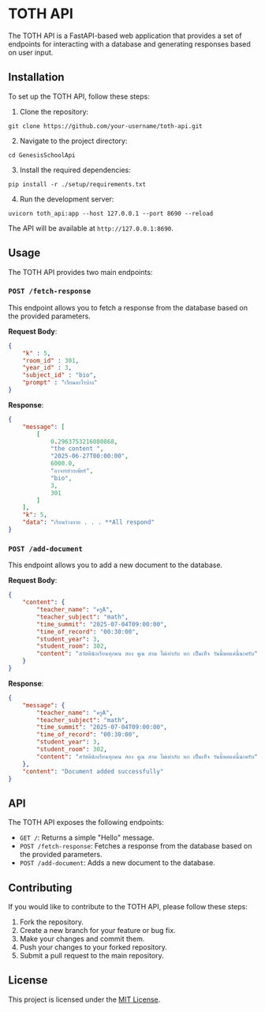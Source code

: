 ﻿# TOTH API

The TOTH API is a FastAPI-based web application that provides a set of endpoints for interacting with a database and generating responses based on user input.

## Installation

To set up the TOTH API, follow these steps:

1. Clone the repository:
```
git clone https://github.com/your-username/toth-api.git
```

2. Navigate to the project directory:
```
cd GenesisSchoolApi
```

3. Install the required dependencies:
```
pip install -r ./setup/requirements.txt
```

4. Run the development server:
```
uvicorn toth_api:app --host 127.0.0.1 --port 8690 --reload
```

The API will be available at `http://127.0.0.1:8690`.

## Usage

The TOTH API provides two main endpoints:

### `POST /fetch-response`

This endpoint allows you to fetch a response from the database based on the provided parameters.

**Request Body**:
```json
{
    "k" : 5,
    "room_id" : 301,
    "year_id" : 3,
    "subject_id" : "bio",
    "prompt" : "เรียนอะไรบ้าง"
}
```

**Response**:
```json
{
    "message": [
        [
            0.2963753216080868,
            "the content ",
            "2025-06-27T00:00:00",
            6000.0,
            "อาจารย์วรเพียร์",
            "bio",
            3,
            301
        ]
    ],
    "k": 5,
    "data": "เรียนร่างกาย . . . **All respond"
}
```

### `POST /add-document`

This endpoint allows you to add a new document to the database.

**Request Body**:
```json
{
    "content": {
        "teacher_name": "ครูA",
        "teacher_subject": "math",
        "time_summit": "2025-07-04T09:00:00",   
        "time_of_record": "00:30:00",
        "student_year": 3,
        "student_room": 302,
        "content": "สวัสดีนักเรียนทุกคน สอง คูณ สาม ไม่เท่ากับ หก เป็นเท็จ วันนี้พอแค่นี้นะครับ"
    }
}
```

**Response**:
```json
{
    "message": {
        "teacher_name": "ครูA",
        "teacher_subject": "math",
        "time_summit": "2025-07-04T09:00:00",
        "time_of_record": "00:30:00",
        "student_year": 3,
        "student_room": 302,
        "content": "สวัสดีนักเรียนทุกคน สอง คูณ สาม ไม่เท่ากับ หก เป็นเท็จ วันนี้พอแค่นี้นะครับ"
    },
    "content": "Document added successfully"
}
```

## API

The TOTH API exposes the following endpoints:

- `GET /`: Returns a simple "Hello" message.
- `POST /fetch-response`: Fetches a response from the database based on the provided parameters.
- `POST /add-document`: Adds a new document to the database.

## Contributing

If you would like to contribute to the TOTH API, please follow these steps:

1. Fork the repository.
2. Create a new branch for your feature or bug fix.
3. Make your changes and commit them.
4. Push your changes to your forked repository.
5. Submit a pull request to the main repository.

## License

This project is licensed under the [MIT License](LICENSE).
